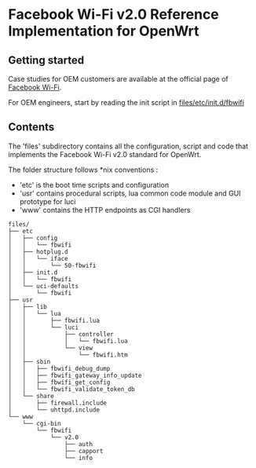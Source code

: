 # Facebook Wi-Fi v2.0 Reference Implementation for OpenWrt 

## Getting started

Case studies for OEM customers are available at the official page of [Facebook Wi-Fi](https://www.facebook.com/facebook-wifi).

For OEM engineers, start by reading the init script in [files/etc/init.d/fbwifi](https://github.com/facebookincubator/fbc_owrt_feed/blob/master/fbwifi/files/etc/init.d/fbwifi)

## Contents

The 'files' subdirectory contains all the configuration, script and code 
that implements the Facebook Wi-Fi v2.0 standard for OpenWrt.

The folder structure follows *nix conventions :
- 'etc' is the boot time scripts and configuration
- 'usr' contains procedural scripts, lua common code module and GUI prototype for luci
- 'www' contains the HTTP endpoints as CGI handlers 

```
files/
├── etc
│   ├── config
│   │   └── fbwifi
│   ├── hotplug.d
│   │   └── iface
│   │       └── 50-fbwifi
│   ├── init.d
│   │   └── fbwifi
│   └── uci-defaults
│       └── fbwifi
├── usr
│   ├── lib
│   │   └── lua
│   │       ├── fbwifi.lua
│   │       └── luci
│   │           ├── controller
│   │           │   └── fbwifi.lua
│   │           └── view
│   │               └── fbwifi.htm
│   ├── sbin
│   │   ├── fbwifi_debug_dump
│   │   ├── fbwifi_gateway_info_update
│   │   ├── fbwifi_get_config
│   │   └── fbwifi_validate_token_db
│   └── share
│       ├── firewall.include
│       └── uhttpd.include
└── www
    └── cgi-bin
        └── fbwifi
            └── v2.0
                ├── auth
                ├── capport
                └── info
```
